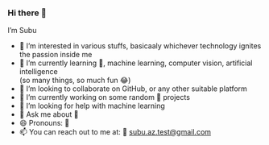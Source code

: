 ### Hi there 👋

<!--
**SubuM/SubuM** is a ✨ _special_ ✨ repository because its `README.md` (this file) appears on your GitHub profile.

Here are some ideas to get you started:

- 🔭 I’m currently working on ...
- 🌱 I’m currently learning ...
- 👯 I’m looking to collaborate on ...
- 🤔 I’m looking for help with ...
- 💬 Ask me about ...
- 📫 How to reach me: ...
- 😄 Pronouns: ...
- ⚡ Fun fact: ...
-->
I’m Subu
- 👀 I’m interested in various stuffs, basicaaly whichever technology ignites the passion inside me
- 🌱 I’m currently learning 🐍, machine learning, computer vision, artificial intelligence<br>
(so many things, so much fun 😂)
- 💞️ I’m looking to collaborate on GitHub, or any other suitable platform
- 🔭 I’m currently working on some random 🐍 projects
- 🤔 I’m looking for help with machine learning
- 💬 Ask me about 🐍
- 😄 Pronouns: 🙋
- 📫 You can reach out to me at:
      📧 subu.az.test@gmail.com
